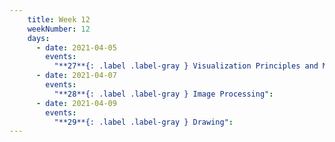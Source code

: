 ```yaml
---
    title: Week 12
    weekNumber: 12
    days:
      - date: 2021-04-05
        events:
          "**27**{: .label .label-gray } Visualization Principles and Matplotlib":
      - date: 2021-04-07
        events:
          "**28**{: .label .label-gray } Image Processing":
      - date: 2021-04-09
        events:
          "**29**{: .label .label-gray } Drawing":
---
```

